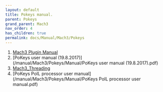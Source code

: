 ```yaml
---
layout: default
title: Pokeys manual.
parent: Pokeys
grand_parent: Mach3
nav_order: 4
has_children: true
permalink: docs/Manual/Mach3/Pokeys
---
```


1. [Mach3 Plugin Manual](/manual/Mach3/Pokeys/Manual/Mach3_Plugin_Manual.pdf)
2. [PoKeys user manual (19.8.2017)](/manual/Mach3/Pokeys/Manual/PoKeys user manual (19.8.2017).pdf)
3. [Mach3_Threading](/manual/Mach3/Pokeys/Manual/Mach3_Threading.pdf)
4. [PoKeys PoIL processor user manual](/manual/Mach3/Pokeys/Manual/PoKeys PoIL processor user manual.pdf)
